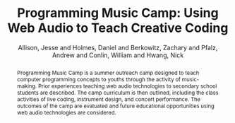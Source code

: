 --- 
  title: "Programming Music Camp: Using Web Audio to Teach Creative Coding" 
  abstract: "Programming Music Camp is a summer outreach camp designed to teach computer programming concepts to youths through the activity of music-making. Prior experiences teaching web audio technologies to secondary school students are described. The camp curriculum is then outlined, including the class activities of live coding, instrument design, and concert performance. The outcomes of the camp are evaluated and future educational opportunities using web audio technologies are considered." 
  address: "Atlanta, Georgia" 
  author: "Allison, Jesse and Holmes, Daniel and Berkowitz, Zachary and Pfalz, Andrew and Conlin, William and Hwang, Nick" 
  booktitle: "Proceedings of the International Web Audio Conference" 
  editor: "Freeman, Jason and Lerch, Alexander and Paradis, Matthew" 
  month: "Proceedings of the International Web Audio Conference"
  pages: "" 
  publisher: "Georgia Tech" 
  series: "WAC '16"
  type: "Paper"  
  year: "2016" 
  id: "2016_91" 
  tags: year2016 
  pdflink: /_data/papers/pdf/2016/2016_91.pdf
  ISSN: Can't find it!
---